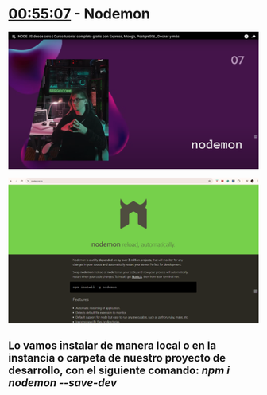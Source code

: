 # [00:55:07](https://www.youtube.com/watch?v=I17ln313Pjk&t=3307s) - Nodemon

![1748892292065](image/Nodemon/1748892292065.png)

![1748892941423](image/Nodemon/1748892941423.png)

## Lo vamos instalar de manera local o en la instancia o carpeta de nuestro proyecto de desarrollo, con el siguiente comando: *npm i nodemon --save-dev*
